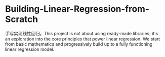 # Building-Linear-Regression-from-Scratch
手写实现线性回归。This project is not about using ready-made libraries; it's an exploration into the core principles that power linear regression. We start from basic mathematics and progressively build up to a fully functioning linear regression model. 
